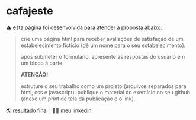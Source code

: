 # cafajeste
⚠️ esta página foi desenvolvida para atender à proposta abaixo:

> crie uma página html para receber avaliações de satisfação de um estabelecimento fictício (dê um nome para o seu estabelecimento).
>
> após submeter o formulário, apresente as respostas do usuário em um bloco à parte.
>
> **ATENÇÃO!**
>
> estruture o seu trabalho como um projeto (arquivos separados para html, css e javascript).
> publique o material do exercício no seu github (anexe um print de tela da publicação e o link).

[🌎 resultado final](https://corqueeuvia.github.io/cafajeste) | [🧔🏻 meu linkedin](https://www.linkedin.com/in/corcoviacaique/)